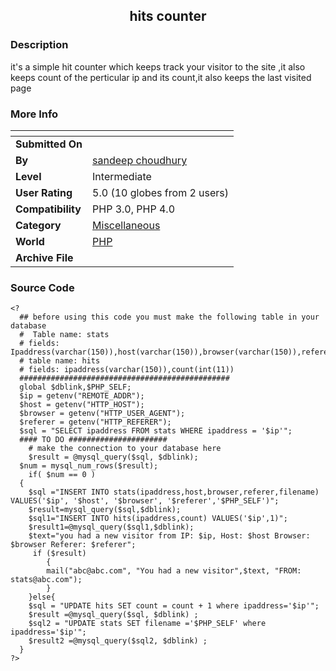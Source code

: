 ﻿<div align="center">

## hits counter


</div>

### Description

it's a simple hit counter which keeps track your visitor to the site ,it also keeps count of the perticular ip and its count,it also keeps the last visited page
 
### More Info
 


<span>             |<span>
---                |---
**Submitted On**   |
**By**             |[sandeep choudhury](https://github.com/Planet-Source-Code/PSCIndex/blob/master/ByAuthor/sandeep-choudhury.md)
**Level**          |Intermediate
**User Rating**    |5.0 (10 globes from 2 users)
**Compatibility**  |PHP 3\.0, PHP 4\.0
**Category**       |[Miscellaneous](https://github.com/Planet-Source-Code/PSCIndex/blob/master/ByCategory/miscellaneous__8-1.md)
**World**          |[PHP](https://github.com/Planet-Source-Code/PSCIndex/blob/master/ByWorld/php.md)
**Archive File**   |[](https://github.com/Planet-Source-Code/sandeep-choudhury-hits-counter__8-293/archive/master.zip)





### Source Code

```
<?
  ## before using this code you must make the following table in your database
  #  Table name: stats
  # fields: Ipaddress(varchar(150)),host(varchar(150)),browser(varchar(150)),referer(varchar(150)),filename(varchar(150)).
  # table name: hits
  # fields: ipaddress(varchar(150)),count(int(11))
  ###############################################
  global $dblink,$PHP_SELF;
  $ip = getenv("REMOTE_ADDR");
  $host = getenv("HTTP_HOST");
  $browser = getenv("HTTP_USER_AGENT");
  $referer = getenv("HTTP_REFERER");
  $sql = "SELECT ipaddress FROM stats WHERE ipaddress = '$ip'";
  #### TO DO ######################
	# make the connection to your database here
	$result = @mysql_query($sql, $dblink);
  $num = mysql_num_rows($result);
	if( $num == 0 )
  {
	$sql ="INSERT INTO stats(ipaddress,host,browser,referer,filename) VALUES('$ip', '$host', '$browser', '$referer','$PHP_SELF')";
	$result=mysql_query($sql,$dblink);
	$sql1="INSERT INTO hits(ipaddress,count) VALUES('$ip',1)";
	$result1=@mysql_query($sql1,$dblink);
	$text="you had a new visitor from IP: $ip, Host: $host Browser: $browser Referer: $referer";
	 if ($result)
		{
		mail("abc@abc.com", "You had a new visitor",$text, "FROM: stats@abc.com");
		}
	}else{
	$sql = "UPDATE hits SET count = count + 1 where ipaddress='$ip'";
	$result =@mysql_query($sql, $dblink) ;
	$sql2 = "UPDATE stats SET filename ='$PHP_SELF' where ipaddress='$ip'";
	$result2 =@mysql_query($sql2, $dblink) ;
  }
?>
```

